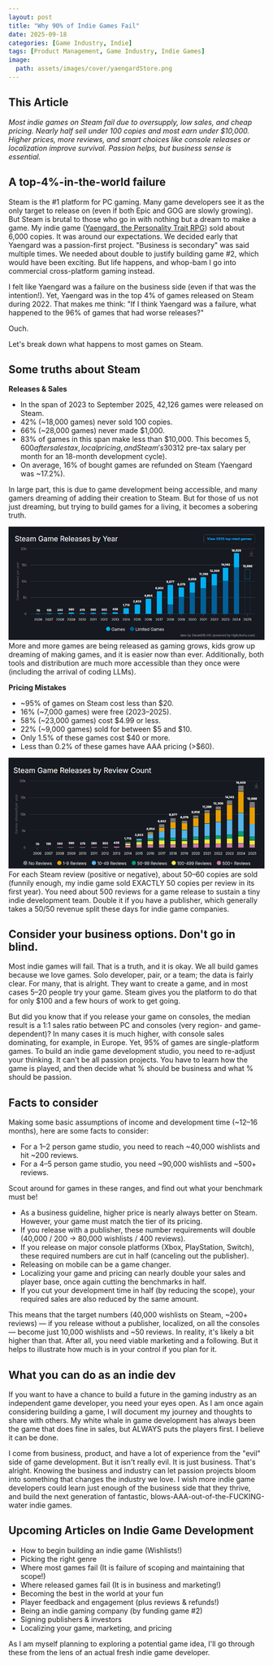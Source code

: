 ```yaml
---
layout: post
title: "Why 90% of Indie Games Fail"
date: 2025-09-18
categories: [Game Industry, Indie]
tags: [Product Management, Game Industry, Indie Games]
image:
  path: assets/images/cover/yaengardStore.png
---
```


## This Article
*Most indie games on Steam fail due to oversupply, low sales, and cheap pricing. Nearly half sell under 100 copies and most earn under $10,000. Higher prices, more reviews, and smart choices like console releases or localization improve survival. Passion helps, but business sense is essential.*

## A top-4%-in-the-world failure

Steam is the #1 platform for PC gaming. Many game developers see it as the only target to release on (even if both Epic and GOG are slowly growing). But Steam is brutal to those who go in with nothing but a dream to make a game. My indie game ([Yaengard, the Personality Trait RPG](https://store.steampowered.com/app/1545830/Yaengard/)) sold about 6,000 copies. It was around our expectations. We decided early that Yaengard was a passion-first project. "Business is secondary" was said multiple times. We needed about double to justify building game #2, which would have been exciting. But life happens, and whop-bam I go into commercial cross-platform gaming instead. 

I felt like Yaengard was a failure on the business side (even if that was the intention!). Yet, Yaengard was in the top 4% of games released on Steam during 2022. That makes me think: "If I think Yaengard was a failure, what happened to the 96% of games that had worse releases?"

Ouch.

Let's break down what happens to most games on Steam. 

## Some truths about Steam

**Releases & Sales**
- In the span of 2023 to September 2025, 42,126 games were released on Steam.
- 42% (~18,000 games) never sold 100 copies.
- 66% (~28,000 games) never made $1,000.
- 83% of games in this span make less than $10,000. This becomes $5,600 after sales tax, local pricing, and Steam's 30% cut ($312 pre-tax salary per month for an 18-month development cycle).
- On average, 16% of bought games are refunded on Steam (Yaengard was ~17.2%).

In large part, this is due to game development being accessible, and many gamers dreaming of adding their creation to Steam. But for those of us not just dreaming, but trying to build games for a living, it becomes a sobering truth.

![Genre Matters](assets/images/article/steamGraph.png)
More and more games are being released as gaming grows, kids grow up dreaming of making games, and it is easier now than ever. Additionally, both tools and distribution are much more accessible than they once were (including the arrival of coding LLMs).

**Pricing Mistakes**
- ~95% of games on Steam cost less than $20.
- 16% (~7,000 games) were free (2023–2025).
- 58% (~23,000 games) cost $4.99 or less.
- 22% (~9,000 games) sold for between $5 and $10.
- Only 1.5% of these games cost $40 or more.
- Less than 0.2% of these games have AAA pricing (>$60).

![Genre Matters](assets/images/article/reviewsSteam.png)
For each Steam review (positive or negative), about 50–60 copies are sold (funnily enough, my indie game sold EXACTLY 50 copies per review in its first year). You need about 500 reviews for a game release to sustain a tiny indie development team. Double it if you have a publisher, which generally takes a 50/50 revenue split these days for indie game companies. 

## Consider your business options. Don't go in blind.
Most indie games will fail. That is a truth, and it is okay. We all build games because we love games. Solo developer, pair, or a team; the data is fairly clear. For many, that is alright. They want to create a game, and in most cases 5–20 people try your game. Steam gives you the platform to do that for only $100 and a few hours of work to get going.

But did you know that if you release your game on consoles, the median result is a 1:1 sales ratio between PC and consoles (very region- and game-dependent)? In many cases it is much higher, with console sales dominating, for example, in Europe. Yet, 95% of games are single-platform games. To build an indie game development studio, you need to re-adjust your thinking. It can't be all passion projects. You have to learn how the game is played, and then decide what % should be business and what % should be passion.

## Facts to consider

Making some basic assumptions of income and development time (~12–16 months), here are some facts to consider:
- For a 1–2 person game studio, you need to reach ~40,000 wishlists and hit ~200 reviews. 
- For a 4–5 person game studio, you need ~90,000 wishlists and ~500+ reviews.

Scout around for games in these ranges, and find out what your benchmark must be!

- As a business guideline, higher price is nearly always better on Steam. However, your game must match the tier of its pricing.
- If you release with a publisher, these number requirements will double (40,000 / 200 -> 80,000 wishlists / 400 reviews).
- If you release on major console platforms (Xbox, PlayStation, Switch), these required numbers are cut in half (canceling out the publisher).
- Releasing on mobile can be a game changer.
- Localizing your game and pricing can nearly double your sales and player base, once again cutting the benchmarks in half.
- If you cut your development time in half (by reducing the scope), your required sales are also reduced by the same amount.

This means that the target numbers (40,000 wishlists on Steam, ~200+ reviews) — if you release without a publisher, localized, on all the consoles — become just 10,000 wishlists and ~50 reviews. In reality, it's likely a bit higher than that. After all, you need viable marketing and a following. But it helps to illustrate how much is in your control if you plan for it.

## What you can do as an indie dev
If you want to have a chance to build a future in the gaming industry as an independent game developer, you need your eyes open. As I am once again considering building a game, I will document my journey and thoughts to share with others. My white whale in game development has always been the game that does fine in sales, but ALWAYS puts the players first. I believe it can be done.

I come from business, product, and have a lot of experience from the "evil" side of game development. But it isn't really evil. It is just business. That's alright. Knowing the business and industry can let passion projects bloom into something that changes the industry we love. I wish more indie game developers could learn just enough of the business side that they thrive, and build the next generation of fantastic, blows-AAA-out-of-the-FUCKING-water indie games.

## Upcoming Articles on Indie Game Development
- How to begin building an indie game (Wishlists!)
- Picking the right genre
- Where most games fail (It is failure of scoping and maintaining that scope!)
- Where released games fail (It is in business and marketing!)
- Becoming the best in the world at your fun
- Player feedback and engagement (plus reviews & refunds!)
- Being an indie gaming company (by funding game #2)
- Signing publishers & investors
- Localizing your game, marketing, and pricing

As I am myself planning to exploring a potential game idea, I'll go through these from the lens of an actual fresh indie game developer.


